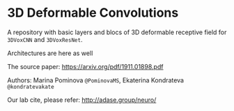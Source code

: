 # 3D Deformable Convolutions

A repository with basic layers and blocs of 3D deformable receptive field for `3DVoxCNN` and `3DVoxResNet`.

Architectures are here as well

The source paper: https://arxiv.org/pdf/1911.01898.pdf

Authors: Marina Pominova `@PominovaMS`, Ekaterina Kondrateva `@kondratevakate`


Our lab cite, please refer: http://adase.group/neuro/
